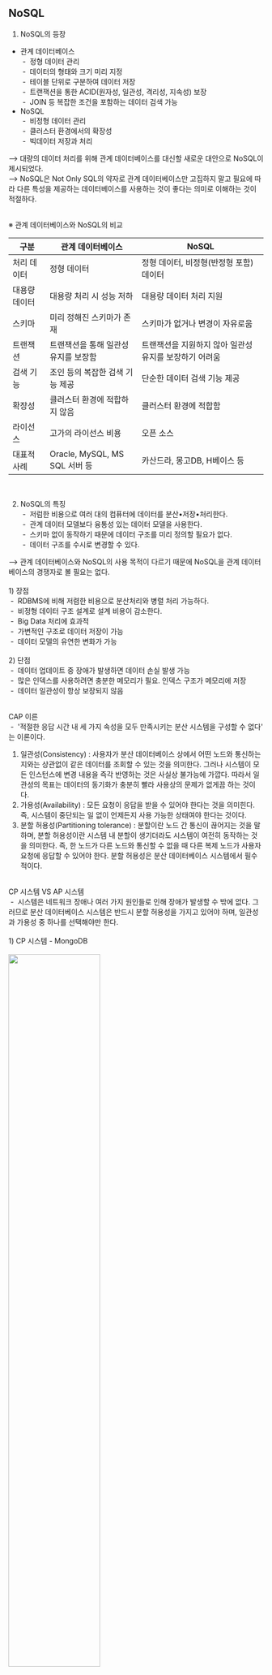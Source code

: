 ## NoSQL

1. NoSQL의 등장<br>
- 관계 데이터베이스<br>
&nbsp;-&nbsp; 정형 데이터 관리<br>
&nbsp;-&nbsp; 데이터의 형태와 크기 미리 지정<br>
&nbsp;-&nbsp; 테이블 단위로 구분하여 데이터 저장<br>
&nbsp;-&nbsp; 트랜잭션을 통한 ACID(원자성, 일관성, 격리성, 지속성) 보장<br>
&nbsp;-&nbsp; JOIN 등 복잡한 조건을 포함하는 데이터 검색 가능<br>
- NoSQL<br>
&nbsp;-&nbsp; 비정형 데이터 관리<br>
&nbsp;-&nbsp; 클러스터 환경에서의 확장성<br>
&nbsp;-&nbsp; 빅데이터 저장과 처리<br>

&xrarr; 대량의 데이터 처리를 위해 관계 데이터베이스를 대신할 새로운 대안으로 NoSQL이 제시되었다.<br>
&xrarr; NoSQL은 Not Only SQL의 약자로 관계 데이터베이스만 고집하지 말고 필요에 따라 다른 특성을 제공하는 데이터베이스를 사용하는 것이 좋다는 의미로 이해하는 것이 적절하다.<br>
<br>

※ 관계 데이터베이스와 NoSQL의 비교<br>

|구분|관계 데이터베이스|NoSQL|
|------|---|---|
|처리 데이터|정형 데이터|정형 데이터, 비정형(반정형 포함) 데이터|
|대용량 데이터|대용량 처리 시 성능 저하|대용량 데이터 처리 지원|
|스키마|미리 정해진 스키마가 존재|스키마가 없거나 변경이 자유로움|
|트랜잭션|트랜잭션을 통해 일관성 유지를 보장함|트랜잭션을 지원하지 않아 일관성 유지를 보장하기 어려움|
|검색 기능|조인 등의 복잡한 검색 기능 제공|단순한 데이터 검색 기능 제공|
|확장성|클러스터 환경에 적합하지 않음|클러스터 환경에 적합함|
|라이선스|고가의 라이선스 비용|오픈 소스|
|대표적 사례|Oracle, MySQL, MS SQL 서버 등|카산드라, 몽고DB, H베이스 등|
<br>

2. NoSQL의 특징<br>
&nbsp;-&nbsp; 저럼한 비용으로 여러 대의 컴퓨터에 데이터를 분산&bull;저장&bull;처리한다.<br>
&nbsp;-&nbsp; 관계 데이터 모델보다 융통성 있는 데이터 모델을 사용한다.<br>
&nbsp;-&nbsp; 스키마 없이 동작하기 때문에 데이터 구조를 미리 정의할 필요가 없다.<br>
&nbsp;-&nbsp; 데이터 구조를 수시로 변경할 수 있다.<br>

&xrarr; 관계 데이터베이스와 NoSQL의 사용 목적이 다르기 때문에 NoSQL을 관계 데이터베이스의 경쟁자로 볼 필요는 없다.<br>
<br>
1&rpar; 장점<br>
&nbsp;-&nbsp; RDBMS에 비해 저렴한 비용으로 분산처리와 병렬 처리 가능하다.<br>
&nbsp;-&nbsp; 비정형 데이터 구조 설계로 설계 비용이 감소한다.<br>
&nbsp;-&nbsp; Big Data 처리에 효과적<br>
&nbsp;-&nbsp; 가변적인 구조로 데이터 저장이 가능<br>
&nbsp;-&nbsp; 데이터 모델의 유연한 변화가 가능<br>
<br>
2&rpar; 단점<br>
&nbsp;-&nbsp; 데이터 업데이트 중 장애가 발생하면 데이터 손실 발생 가능<br>
&nbsp;-&nbsp; 많은 인덱스를 사용하려면 충분한 메모리가 필요. 인덱스 구조가 메모리에 저장<br>
&nbsp;-&nbsp; 데이터 일관성이 항상 보장되지 않음<br>
<br>

CAP 이른<br>
&nbsp;-&nbsp; '적절한 응답 시간 내 세 가지 속성을 모두 만족시키는 분산 시스템을 구성할 수 없다' 는 이론이다.<br>

1. 일관성(Consistency) : 사용자가 분산 데이터베이스 상에서 어떤 노드와 통신하는지와는 상관없이 같은 데이터를 조회할 수 있는 것을 의미한다. 그러나 시스템이 모든 인스턴스에 변경 내용을 즉각 반영하는 것은 사실상 불가능에 가깝다. 따라서 일관성의 목표는 데이터의 동기화가 충분히 빨라 사용상의 문제가 없게끔 하는 것이다.
2. 가용성(Availability) : 모든 요청이 응답을 받을 수 있어야 한다는 것을 의미힌다. 즉, 시스템이 중단되는 일 없이 언제든지 사용 가능한 상태여야 한다는 것이다.
3. 분할 허용성(Partitioning tolerance) : 분할이란 노드 간 통신이 끊어지는 것을 말하며, 분할 허용성이란 시스템 내 분할이 생기더라도 시스템이 여전히 동작하는 것을 의미한다. 즉, 한 노드가 다른 노드와 통신할 수 없을 때 다른 복제 노드가 사용자 요청에 응답할 수 있어야 한다. 분할 허용성은 분산 데이터베이스 시스템에서 필수적이다.
<br>
CP 시스템 VS AP 시스템<br>
&nbsp;-&nbsp; 시스템은 네트워크 장애나 여러 가지 원인들로 인해 장애가 발생할 수 밖에 없다. 그러므로 분산 데이터베이스 시스템은 반드시 분할 허용성을 가지고 있어야 하며, 일관성과 가용성 중 하나를 선택해야만 한다.<br>
<br>
1&rpar; CP 시스템 - MongoDB<br>
<br>
<img src="cp_system_mongodb.png" style="width:60%;"/><br>
MongoDB는 데이터를 하나 혹은 여러 개의 Primary Node에 이진 JSON 형태로 저장한다. 각 Primary Node는 여러 개의 Secondary Node(복제본)를 가진다. Primary Node가 중단될 경우 Secondary Node 중 하나가 Primary Node로 올라가야 하는데 그 전까지 시스템은 모든 쓰기 작업이 불가능한 상태가 된다.<br>
<br>
2&rpar; AP 시스템 - Cassandra<br>
<br>
<img src="ap_system_cassandra.png" style="width:60%;" /><br>
Cassandra는 Primary Node 없이 모든 Node가 읽기와 쓰기 작업을 수행할 수 있고, 복제본을 분리된 다른 노드에 저장한다. 한 Node가 다른 Node와 통신할 수 없는 상황에서 해당 Node는 여전히 읽기 작업과 쓰기 작업을 수행할 수는 있으나 데이터가 다른 Node와 일치하지 않는 상태, 즉 일관성이 깨진 상태가 된다. 이를 최종적 일관성(Eventual Consistency)을 통해 추후에 복구한다.<br>
<br>
최종적 일관성(Eventual Consistency)란<br>
데이터가 변경될 경우 모든 Node에 즉각적으로 반영할 수 없기 때문에 지금은 일치하지 않더라도 최종적으로는 데이터가 동기화되어 일관성이 유지되는 것을 말한다.<br>
<br>

수평적 확장(RDB vs NoSQL)<br>
1&rpar; RDB<br>
&nbsp;-&nbsp; 수평적 확장을 통해 서버 2대를 사용할 경우, 하나의 테이블 데이터를 2개로 분리하여 저장한다.<br><br>
<img src="scale_out_test_convert.jpeg" />
<br><br>
&nbsp;-&nbsp; 새로운 서버를 추가할 경우
<br><br>
<img src="rdb_scale_out_test2.jpeg" />
<br><br>
&nbsp;-&nbsp; 관계 테이블이 존재할 경우
<br><br>
<img src="rdb_scale_out_test3.jpeg" />
<br><br>
&xrarr; 고객과 상품 사이에 주문이라는 관계가 있을 경우, 어떤 기준으로 나누어 따로 저장할 것인가?<br>
&xrarr; 관계가 복잡하고 데이터가 많으면 많을수록 RDB에서의 수평적 확장은 관리가 매우 복잡해진다.<br>

> 샤딩(Sharding)이란<br>
같은 테이블 스키마를 가진 데이터를 다수의 데이터베이스에 분산하여 저장하는 방법을 의미한다. (Horizontal Partitioning)

2&rpar; NoSQL<br>
<br>
<img src="nosql_key_value.jpeg" />
<br><br>
&nbsp;-&nbsp; NoSQL은 특정 컬렉션에 모든 데이터가 저장되는 형태로 데이터 중복을 허용한다.<br>
&nbsp;-&nbsp; 단순히 구간만 정해서 데이터를 분산하면 된다.<br>

3. NoSQL의 종류<br>
NoSQL은 어떤 데이터 모델로 데이터를 저장하느냐에 따라 종류를 분류할 수 있다.
<br><br>
1&rpar; 키-값(key-value) 데이터베이스<br>
NoSQL의 가장 단순한 형태로, 키와 값의 쌍으로 데이터가 저장된다. 어떠한 형태의 값도 저장할 수 있고 질의 처리 속도도 빠르다. 다만, 키를 통해 특정 값을 지정하기 때문에 키를 이용해 값 전체를 검색할 수는 있지만 값의 일부를 검색하거나 값의 내용을 이용한 질의는 할 수 없고 별도의 처리가 필요하다.<br>
예&rpar; 아마존의 다이나모DB(DynamoDB)와 트위터의 레디스(Redis)등이 대표적이다.<br><br>
2&rpar; 문서 기반(document-based) 데이터베이스<br>
키-값 데이터 모델이 확장된 형태로, 키와 문서의 쌍으로 데이터를 저장한다. 트리 형태의 계층적 구조가 존재하는 JSON, XML 등과 같은 반정형 형태의 문서로 데이터를 저장한다. 문서는 객체지향에서 객체의 개념과 유사하다. 키를 통해 문서 전체를 검색하는 것도 가능하지만 XQuery와 같은 특별한 문서 대상 질의 언어를 이용하면 문서 내의 일부를 검색하거나 질의에 활용할 수 있다.
예&rpar; 몽고DB(Mongo DB)와 카우치DB(CouchDB)등이 대표적이다.<br><br>
3&rpar; 컬럼 기반(column-based) 데이터베이스<br>
관계 데이터 모델의 테이블과 비슷한 컬럼 패밀리와 키의 쌍으로 데이터를 저장한다. 컬럼 패밀리는 관련 있는 컬럼 값들이 모여서 구성되는데, 컬럼의 이름과 값이 모여 있는 모습이 마치 테이블에서 속성의 이름과 값이 모여 있는 모습과 유사해 보인다. 컬럼 패밀리는 테이블에서 1개의 튜플을 구성하는 속성들의 모임으로 생각할 수 있고 각 행을 구분하는 키로 각 컬럼 패밀리를 식별한다. 다양한 형태의 데이터를 값으로 저장할 수 있고 컬럼 패밀리, 즉 행마다 컬럼의 구성을 다르게 할 수 있다.
예&rpar; 구글의 빅테이블(BigTable), H베이스(HBase), 카산드라(Cassandra)등이 대표적이다.<br><br>
4&rpar; 그래프 기반(graph-based) 데이터베이스<br>
그래프 데이터 모델은 관계 데이터 모델과 비슷하게 데이터는 물론 데이터 간의 관계를 표현하는 데 적합하다. 노드에 데이터를 저장하고 간선으로 데이터 간의 관게를 표현하는 그래프의 형태로, 질의는 그래프 순회 과정을 통해 처리한다. 다른 NoSQL 데이터 모델과 달리 트랜잭션을 통해 ACID를 지원하며 클러스터 환경에는 적합하지 않다. 연관 데이터를 추천해주거나 소셜 네트워크에서 친구 찾기 질의를 효율적으로 수행하는 데 적합한 데이터베이스이다.
에&rpar; 네오포제이(Neo4J), 오리엔트DB(OrientDB), 아젠스크래프(AgensGraph)등이 대표적이다.

4. NoSQL 사용 사례 - 카카오<br>
&nbsp;-&nbsp; 2020 기준 카카오 MongoDB 사용 비율<br>
&xrarr; MongoDB 20% / RDBS 80%<br>
<br>
1&rpar; 카카오모빌리티 - 공간 인덱스<br>
<br>
<img src="kakao_mongodb_geo_index.png" /><br>
&lpar;1&rpar; 전국 택시들은 위치 정보, 승차 가능 여부 등 여러가지 정보를 주기적으로 batch server로 데이터를 전송한다.<br>
&lpar;2&rpar; batch server에서 택시 정보를 MongoDB에 지속적으로 업데이트한다.<br>
&lpar;3&rpar; 카카오택시 사용자가 택시를 호출하면 사용자의 위치 정보가 같이 전송된다.<br>
&lpar;4&rpar; 사용자의 요청을 받은 app server는 사용자의 위치를 기준으로 일정 범위 내의 탑승 가능한 택시 정보를 MongoDB에서 조회한다.<br>
&lpar;5&rpar; MongoDB는 공간 인덱스를 활용하여 요청받은 쿼리를 빠르게 처리하여 호출 가능한 택시 정보를 리턴한다.<br>
&lpar;6&rpar; app server는 리턴된 결과를 보고 호출 대상이 된 택시들에게 승객 콜을 전달한다.<br>
<br>
*&nbsp;특정 좌표를 기준으로 일정 범위 내의 데이터를 찾아야 하므로 공간 인덱스가 활용된다.<br>
*&nbsp;공간 좌표 정보와 일반 정보를 함께 모아서 복합 인덱스로 구성할 수 있다.<br>
<br>
2&rpar; 대용량 로그 저장 및 조회<br>
<br>
<img src="kakao_mongodb_log.jpeg" /><br>
&lpar;1&rpar; 사용자가 서비스를 요청하면 app server는 요청 받은 데이터를 DB에서 읽어오거나 저장한다.<br>
(이런 형태의 데이터는 빠르고 정확하게 제공되어야 하므로 RDBMS를 사용한다.)<br>
&lpar;2&rpar; 사용자의 요청은 로그로 저장되며, 저장된 로그는 통계로 분석하여 서비스 개선에 활용한다.<br>
&lpar;3&rpar; 로그의 통계를 내는 작업은 특정 기간에 대한 전체 데이터를 읽어야 한다. 전체 데이터를 읽어야 하는 목적으로 HBase가 많이 사용된다.<br>
&lpar;4&rpar; 원하는 데이터를 빠르게 찾아내려면 데이터와 관련된 인덱스가 있어야 하고, 이러한 문제를 해결하기 위해 MongoDB를 도입하고 있다.<br>
&lpar;5&rpar; MongoDB는 필요한 필드에 필요한만큼 인덱스를 생성할 수 있어 대용량 데이터에서도 원하는 데이터를 빠르게 찾을 수 있다.<br>
&lpar;6&rpar; HBase에 있는 데이터를 주기적으로 MongoDB에 적재해둔 뒤에 관리자 특정 조건으로 데이터를 찾아야할 때 MongoDB를 이용하여 빠르게 데이터를 찾고 있다.<br>
<br>
*&nbsp;카카오모빌리티, 카카오페이지, 카카오커머스, 카카오톡 등 사용<br>
<br>

출처 : <br>
&nbsp;-&nbsp; 김연희 지음, 데이터베이스 개론, 한빛아카데미(2022) <br>
&nbsp;-&nbsp; https://shuu.tistory.com/135 <br>
&nbsp;-&nbsp; https://onduway.tistory.com/106 <br>
&nbsp;-&nbsp; https://pinopino.tistory.com/entry/5-SQL-vs-NoSQL-비교-리플리케이션-클러스터링-샤딩 <br>
&nbsp;-&nbsp; https://broccoli45.tistory.com/46 <br>
&nbsp;-&nbsp; https://elseif.kakao.com/2020/session/126
